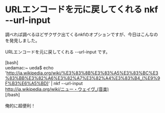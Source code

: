 # URLエンコードを元に戻してくれる nkf --url-input
調べれば調べるほどザクザク出てくるnkfのオプションですが、今日はこんなのを発見しました。<br />
<br />
URLエンコードを元に戻してくれる --url-input です。<br />
<br />
[bash]<br />
uedamac:~ ueda$ echo 'http://ja.wikipedia.org/wiki/%E3%83%8B%E3%83%A5%E3%83%BC%E3%83%BB%E3%82%A6%E3%82%A7%E3%82%A4%E3%83%B4_(%E9%9F%B3%E6%A5%BD)' | nkf --url-input<br />
http://ja.wikipedia.org/wiki/ニュー・ウェイヴ_(音楽)<br />
[/bash]<br />
<br />
俺的に超便利！

